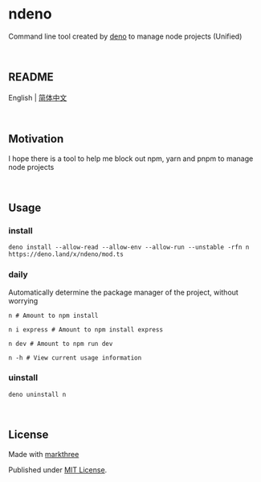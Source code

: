 # ndeno

Command line tool created by [deno](https://deno.land/) to manage node projects (Unified)

<br />

## README

English | [简体中文](./README_CN.md)

<br />

## Motivation

I hope there is a tool to help me block out npm, yarn and pnpm to manage node projects

<br />

## Usage

### install

```shell
deno install --allow-read --allow-env --allow-run --unstable -rfn n https://deno.land/x/ndeno/mod.ts
```

### daily

Automatically determine the package manager of the project, without worrying

```shell
n # Amount to npm install
```

```shell
n i express # Amount to npm install express
```

```shell
n dev # Amount to npm run dev
```

```shell
n -h # View current usage information 
```


### uinstall

```shell
deno uninstall n
```

<br />

## License

Made with [markthree](https://github.com/markthree)

Published under [MIT License](./LICENSE).
